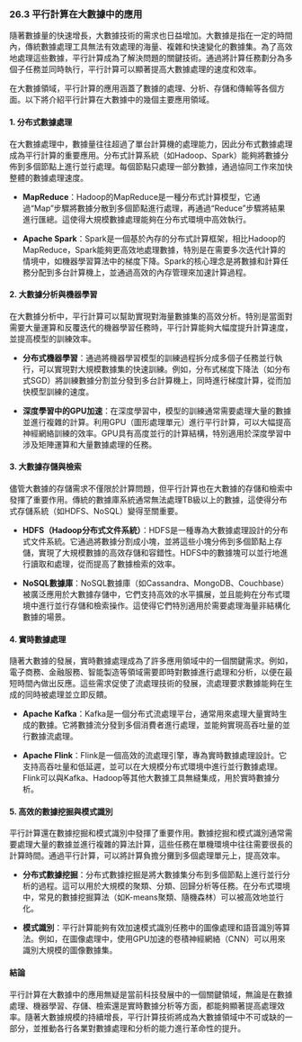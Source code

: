 ### **26.3 平行計算在大數據中的應用**

隨著數據量的快速增長，大數據技術的需求也日益增加。大數據是指在一定的時間內，傳統數據處理工具無法有效處理的海量、複雜和快速變化的數據集。為了高效地處理這些數據，平行計算成為了解決問題的關鍵技術。通過將計算任務劃分為多個子任務並同時執行，平行計算可以顯著提高大數據處理的速度和效率。

在大數據領域，平行計算的應用涵蓋了數據的處理、分析、存儲和傳輸等各個方面。以下將介紹平行計算在大數據中的幾個主要應用領域。

#### **1. 分布式數據處理**

在大數據處理中，數據量往往超過了單台計算機的處理能力，因此分布式數據處理成為平行計算的重要應用。分布式計算系統（如Hadoop、Spark）能夠將數據分佈到多個節點上進行並行處理。每個節點只處理一部分數據，通過協同工作來加快整體的數據處理速度。

- **MapReduce**：Hadoop的MapReduce是一種分布式計算模型，它通過“Map”步驟將數據分散到多個節點進行處理，再通過“Reduce”步驟將結果進行匯總。這使得大規模數據處理能夠在分布式環境中高效執行。
  
- **Apache Spark**：Spark是一個基於內存的分布式計算框架，相比Hadoop的MapReduce，Spark能夠更高效地處理數據，特別是在需要多次迭代計算的情境中，如機器學習算法中的梯度下降。Spark的核心理念是將數據和計算任務分配到多台計算機上，並通過高效的內存管理來加速計算過程。

#### **2. 大數據分析與機器學習**

在大數據分析中，平行計算可以幫助實現對海量數據集的高效分析。特別是當面對需要大量運算和反覆迭代的機器學習任務時，平行計算能夠大幅度提升計算速度，並提高模型的訓練效率。

- **分布式機器學習**：通過將機器學習模型的訓練過程拆分成多個子任務並行執行，可以實現對大規模數據集的快速訓練。例如，分布式梯度下降法（如分布式SGD）將訓練數據分割並分發到多台計算機上，同時進行梯度計算，從而加快模型訓練的速度。

- **深度學習中的GPU加速**：在深度學習中，模型的訓練通常需要處理大量的數據並進行複雜的計算。利用GPU（圖形處理單元）進行平行計算，可以大幅提高神經網絡訓練的效率。GPU具有高度並行的計算結構，特別適用於深度學習中涉及矩陣運算和大量數據處理的任務。

#### **3. 大數據存儲與檢索**

儘管大數據的存儲需求不僅限於計算問題，但平行計算也在大數據的存儲和檢索中發揮了重要作用。傳統的數據庫系統通常無法處理TB級以上的數據，這使得分布式存儲系統（如HDFS、NoSQL）變得至關重要。

- **HDFS（Hadoop分布式文件系統）**：HDFS是一種專為大數據處理設計的分布式文件系統。它通過將數據分割成小塊，並將這些小塊分佈到多個節點上存儲，實現了大規模數據的高效存儲和容錯性。HDFS中的數據塊可以並行地進行讀取和處理，從而提高了數據檢索的效率。

- **NoSQL數據庫**：NoSQL數據庫（如Cassandra、MongoDB、Couchbase）被廣泛應用於大數據存儲中，它們支持高效的水平擴展，並且能夠在分布式環境中進行並行存儲和檢索操作。這使得它們特別適用於需要處理海量非結構化數據的場景。

#### **4. 實時數據處理**

隨著大數據的發展，實時數據處理成為了許多應用領域中的一個關鍵需求。例如，電子商務、金融服務、智能製造等領域需要即時對數據進行處理和分析，以便在最短時間內做出反應。這些需求促使了流處理技術的發展，流處理要求數據能夠在生成的同時被處理並立即反饋。

- **Apache Kafka**：Kafka是一個分布式流處理平台，通常用來處理大量實時生成的數據。它將數據流分發到多個消費者進行處理，並能夠實現高吞吐量的並行數據流處理。

- **Apache Flink**：Flink是一個高效的流處理引擎，專為實時數據處理設計。它支持高吞吐量和低延遲，並可以在大規模分布式環境中進行並行數據處理。Flink可以與Kafka、Hadoop等其他大數據工具無縫集成，用於實時數據分析。

#### **5. 高效的數據挖掘與模式識別**

平行計算還在數據挖掘和模式識別中發揮了重要作用。數據挖掘和模式識別通常需要處理大量的數據並進行複雜的算法計算，這些任務在單機環境中往往需要很長的計算時間。通過平行計算，可以將計算負擔分攤到多個處理單元上，提高效率。

- **分布式數據挖掘**：分布式數據挖掘是將大數據集分布到多個節點上進行並行分析的過程。這可以用於大規模的聚類、分類、回歸分析等任務。在分布式環境中，常見的數據挖掘算法（如K-means聚類、隨機森林）可以被高效地並行化。

- **模式識別**：平行計算能夠有效加速模式識別任務中的圖像處理和語音識別等算法。例如，在圖像處理中，使用GPU加速的卷積神經網絡（CNN）可以用來識別大規模的圖像數據集。

#### **結論**

平行計算在大數據中的應用無疑是當前科技發展中的一個關鍵領域，無論是在數據處理、機器學習、存儲、檢索還是實時數據分析等方面，都能夠顯著提高處理效率。隨著大數據規模的持續增長，平行計算技術將成為大數據領域中不可或缺的一部分，並推動各行各業對數據處理和分析的能力進行革命性的提升。